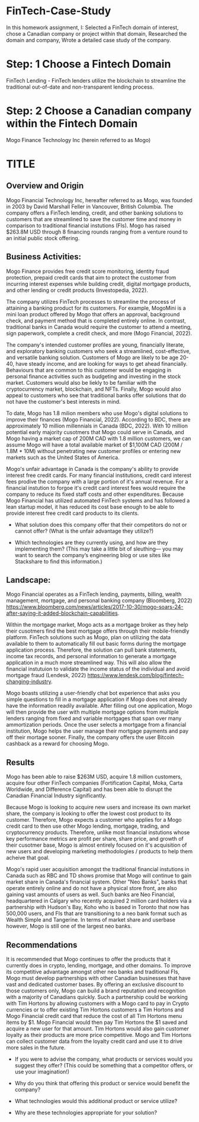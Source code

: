 # FinTech-Case-Study
In this homework assignment, I:   Selected a FinTech domain of interest, chose a Canadian company or project within that domain,   Researched the domain and company,   Wrote a detailed case study of the company.

# Step: 1 Choose a Fintech Domain
FinTech Lending - FinTech lenders utilize the blockchain to streamline the  traditional out-of-date and non-transparent lending process.

# Step: 2 Choose a Canadian company within the Fintech Domain
Mogo Finance Technology Inc (herein referred to as Mogo)

# TITLE

## Overview and Origin

Mogo Financial Technology Inc, hereafter referred to as Mogo, was founded in 2003 by David Marshall Feller in Vancouver, British Columbia. The company offers a FinTech lending, credit, and other banking solutions to customers that are streamlined to save the customer time and money in comparison to traditional financial instutions (FIs). Mogo has raised $263.8M USD through 8 financing rounds ranging from a venture round to an initial public stock offering.

## Business Activities:

Mogo Finance provides free credit score monitoring, identity fraud protection, prepaid credit cards that aim to protect the customer from incurring interest expenses while building credit, digital mortgage products, and other lending or credit products (Investopedia, 2022).

The company utilizes FinTech processes to streamline the process of attaining a banking product for its customers. For example, MogoMini is a mini loan product offered by Mogo that offers an approval, background check, and payment method that is completed entirely online. In contrast, traditional banks in Canada would require the customer to attend a meeting, sign paperwork, complete a credit check, and more (Mogo Financial, 2022).

The company's intended customer profiles are young, financially literate, and exploratory banking customers who seek a streamlined, cost-effective, and versatile banking solution. Customers of Mogo are likely to be age 20-40, have steady income, and are looking for ways to get ahead financially. Behaviours that are common to this customer would be engaging in personal finance activities such as budgeting and investing in the stock market. Customers would also be liekly to be familiar with the cryptocurrency market, blockchain, and NFTs. Finally, Mogo would also appeal to customers who see that traditional banks offer solutions that do not have the customer's best interests in mind.

To date, Mogo has 1.8 milion members who use Mogo's digital solutions to improve their finances (Mogo Financial, 2022). According to BDC, there are approximately 10 million millennials in Canada (BDC, 2022). With 10 million potential early majority cusotmers that Mogo could serve in Canada, and Mogo having a market cap of 200M CAD with 1.8 million customers, we can assume Mogo will have a total available market of $1,100M CAD (200M / 1.8M * 10M) without penetrating new customer profiles or entering new markets such as the United States of America.

Mogo's unfair advantage in Canada is the company's ability to provide interest free credit cards. For many financial institutions, credit card interest fees prodive the company with a large portion of it's annual revenue. For a financial instution to forgoe it's credit card interest fees would require the company to reduce its fixed staff costs and other expenditures. Because Mogo Financial has utilized automated FinTech systems and has followed a lean startup model, it has reduced its cost base enough to be able to provide interest free credit card products to its clients.

* What solution does this company offer that their competitors do not or cannot offer? (What is the unfair advantage they utilize?)

* Which technologies are they currently using, and how are they implementing them? (This may take a little bit of sleuthing–– you may want to search the company’s engineering blog or use sites like Stackshare to find this information.)

## Landscape:

Mogo Financial operates as a FinTech lending, payments, billing, wealth management, mortgage, and personal banking company (Bloomberg, 2022) https://www.bloomberg.com/news/articles/2017-10-30/mogo-soars-24-after-saying-it-added-blockchain-capabilities. 

Within the mortgage market, Mogo acts as a mortgage broker as they help their cusotmers find the best mortgage offers through their mobile-friendly platform. FinTech solutions such as Mogo, plan on utilizing the data available to them to automatically fill out basic forms during the mortgage application process. Therefore, the solution can pull bank statements, income tax records, and personal information to generate a mortgage application in a much more streamlined way. This will also allow the financial instutuion to validate the income status of the individual and avoid mortgage fraud (Lendesk, 2022) https://www.lendesk.com/blog/fintech-changing-industry.


Mogo boasts utilizing a user-friendly chat bot experience that asks you simple questions to fill in a mortgage application if Mogo does not already have the information readily available. After filling out one application, Mogo will then provide the user with multiple mortgage options from multiple lenders ranging from fixed and variable mortgages that span over many ammortization periods. Once the user selects a mortgage from a financial institution, Mogo helps the user manage their mortgage payments and pay off their mortage sooner. Finally, the company offers the user Bitcoin cashback as a reward for choosing Mogo.

## Results

Mogo has been able to raise $263M USD, acquire 1.8 million customers, acquire four other FinTech companies (Fortification Capital, Moka, Carta Worldwide, and Difference Capital) and has been able to disrupt the Canadian Financial Industry significantly.

Because Mogo is looking to acquire new users and increase its own market share, the company is looking to offer the lowest cost product to its customer. Therefore, Mogo expects a customer who applies for a Mogo credit card to then use other Mogo lending, mortgage, trading, and cryptocurrency products. Therefore, unlike most financial instutions whose key performance metrics are profit per share, share price, and growth of their cusotmer base, Mogo is almost entirely focused on it's acquisition of new users and developing marketing methodologies / products to help them acheive that goal.

Mogo's rapid user acquisition amongst the traditional financial instutions in Canada such as RBC and TD shows promise that Mogo will continue to gain market share in Canada's financial system. Other "Neo Banks", banks that operate entirely online and do not have a physical store front, are also gaining vast amounts of users as well. Such banks are Neo Financial, headquartered in Calgary who recently acquired 2 million card holders via a partnership with Hudson's Bay, Koho who is based in Toronto that now has 500,000 users, and FIs that are transitioning to a neo bank format such as Wealth Simple and Tangerine. In terms of market share and userbase however, Mogo is still one of the largest neo banks.

## Recommendations

It is recommended that Mogo continues to offer the products that it currently does in crypto, lending, mortgage, and other domains. To improve its competitive advantage amongst other neo banks and traditional FIs, Mogo must develop partnerships with other Canadian businesses that have vast and dedicated customer bases. By offering an exclusive discount to those customers only, Mogo can build a brand reputation and recognition with a majority of Canadians quickly. Such a partnership could be working with Tim Hortons by allowing customers with a Mogo card to pay in Crypto currencies or to offer existing Tim Hortons customers a Tim Hortons and Mogo Financial credit card that reduce the cost of all Tim Hortons menu items by $1. Mogo Financial would then pay Tim Hortons the $1 saved and acquire a new user for that amount. Tim Hortons would also gain customer loyalty as their products are more price competitive. Mogo and Tim Hortons can collect customer data from the loyalty credit card and use it to drive more sales in the future. 
* If you were to advise the company, what products or services would you suggest they offer? (This could be something that a competitor offers, or use your imagination!)

* Why do you think that offering this product or service would benefit the company?

* What technologies would this additional product or service utilize?

* Why are these technologies appropriate for your solution?
